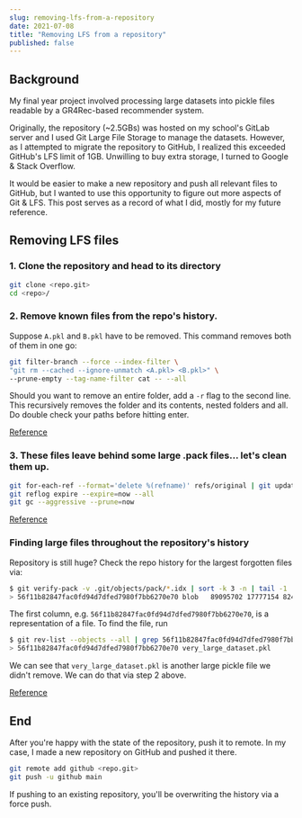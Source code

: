 ```yaml
---
slug: removing-lfs-from-a-repository
date: 2021-07-08
title: "Removing LFS from a repository"
published: false
---
```


## Background

My final year project involved processing large datasets into pickle files readable by a GR4Rec-based recommender system.

Originally, the repository (~2.5GBs) was hosted on my school's GitLab server and I used Git Large File Storage to manage the datasets. However, as I attempted to migrate the repository to GitHub, I realized this exceeded GitHub's LFS limit of 1GB. Unwilling to buy extra storage, I turned to Google & Stack Overflow.

<!-- In theory, the code should reproduce the pickle files used in the project. As stated by GitHub, it shouldn't be used to host large datasets anyways. Previous attempts to only push the LFS pointers failed.  -->

It would be easier to make a new repository and push all relevant files to GitHub, but I wanted to use this opportunity to figure out more aspects of Git & LFS. This post serves as a record of what I did, mostly for my future reference.

## Removing LFS files

### 1. Clone the repository and head to its directory

```bash
git clone <repo.git>
cd <repo>/
```


### 2. Remove known files from the repo's history.

Suppose `A.pkl` and `B.pkl` have to be removed. This command removes both of them in one go:
```bash
git filter-branch --force --index-filter \
"git rm --cached --ignore-unmatch <A.pkl> <B.pkl>" \
--prune-empty --tag-name-filter cat -- --all
```

Should you want to remove an entire folder, add a `-r` flag to the second line. This recursively removes the folder and its contents, nested folders and all. Do double check your paths before hitting enter.

[Reference](https://docs.github.com/en/github/authenticating-to-github/keeping-your-account-and-data-secure/removing-sensitive-data-from-a-repository#using-filter-branch)

### 3. These files leave behind some large .pack files... let's clean them up.

```bash
git for-each-ref --format='delete %(refname)' refs/original | git update-ref --stdin
git reflog expire --expire=now --all
git gc --aggressive --prune=now
```

[Reference](https://stackoverflow.com/questions/11050265/remove-large-pack-file-created-by-git)


### Finding large files throughout the repository's history

Repository is still huge? Check the repo history for the largest forgotten files via:
```bash
$ git verify-pack -v .git/objects/pack/*.idx | sort -k 3 -n | tail -1
> 56f11b82847fac0fd94d7dfed7980f7bb6270e70 blob   89095702 17777154 824227216
```

The first column, e.g. `56f11b82847fac0fd94d7dfed7980f7bb6270e70`, is a representation of a file. To find the file, run

```bash
$ git rev-list --objects --all | grep 56f11b82847fac0fd94d7dfed7980f7bb6270e70
> 56f11b82847fac0fd94d7dfed7980f7bb6270e70 very_large_dataset.pkl
```

We can see that `very_large_dataset.pkl` is another large pickle file we didn't remove. We can do that via step 2 above.

[Reference](https://www.ducea.com/2012/02/07/howto-completely-remove-a-file-from-git-history/)

## End

After you're happy with the state of the repository, push it to remote. In my case, I made a new repository on GitHub and pushed it there.

```bash
git remote add github <repo.git>
git push -u github main
```

If pushing to an existing repository, you'll be overwriting the history via a force push.